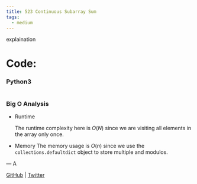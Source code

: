 ```yaml
---
title: 523 Continuous Subarray Sum
tags:
  - medium
---
```


explaination

# Code:

### Python3

```python
```

### Big O Analysis

- Runtime

  The runtime complexity here is $O(N)$ since we are visiting all elements in the array only once.

- Memory
  The memory usage is $O(n)$ since we use the `collections.defaultdict` object to store multiple and modulos.

— A

[GitHub](https://github.com/AtharvaKamble) | [Twitter](https://twitter.com/AtharvaKamble07)
